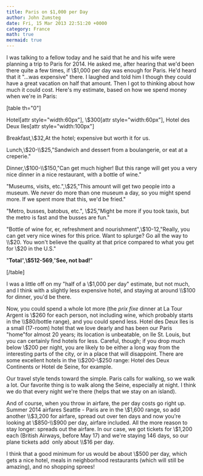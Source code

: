 ```yaml
---
title: Paris on $1,000 per Day
author: John Zumsteg
date: Fri, 15 Mar 2013 22:51:20 +0000
category: France
math: true
mermaid: true
---
```

I was talking to a fellow today and he said that he and his wife were planning a trip to Paris for 2014. He asked me, after hearing that we'd been there quite a few times, if \\$1,000 per day was enough for Paris. He'd heard that it "...was expensive" there. I laughed and told him I though they could have a great vacation on half that amount. Then I got to thinking about how much it could cost. Here's my estimate, based on how we spend money when we're in Paris:

[table th="0"]

Hotel[attr style="width:60px"], \\$300[attr style="width:60px"], Hotel des Deux Iles[attr style="width:100px"]

Breakfast,\\$32,At the hotel; expensive but worth it for us.

Lunch,\\$20-\\$25,"Sandwich and dessert from a boulangerie, or eat at a creperie."

Dinner,\\$100-\\$150,"Can get much higher! But this range will get you a very nice dinner in a nice restaurant, with a bottle of wine."

"Museums, visits, etc.",\\$25,"This amount will get two people into a museum. We <em>never </em>do more than one museum a day, so you might spend more. If we spent more that this, we'd be fried."

"Metro, busses, batobus, etc.", \\$25,"Might be more if you took taxis, but the metro is fast and the busses are fun."

"Bottle of wine for, er, refreshment and nourishment",\\$10-12,"Really, you can get very nice wines for this price. Want to splurge? Go all the way to \\$20. You won't believe the quality at that price compared to what you get for \\$20 in the U.S."

"<strong>Total</strong>",<strong>\\$512-569</strong>,"<strong>See, not bad!</strong>"

[/table]

I was a little off on my "half of a \\$1,000 per day" estimate, but not much, and I think with a slightly less expensive hotel, and staying at around \\$100 for dinner, you'd be there.

Now, you could spend a whole lot more (the<em> prix fixe</em> dinner at La Tour Argent is \\$260 for each person, not including wine, which probably starts in the \\$80/bottle range), and you could spend less. Hotel des Deux Iles is a small (17-room) hotel that we love dearly and has been our Paris "home"for almost 20 years; its location is unbeatable, on Ile St. Louis, but you can certainly find hotels for less. Careful, though; if you drop much below \\$200 per night, you are likely to be either a long way from the interesting parts of the city, or in a place that will disappoint. There are some excellent hotels in the \\$200-\\$250 range: Hotel des Deux Continents or Hotel de Seine, for example.

Our travel style tends toward the simple. Paris calls for walking, so we walk a lot. Our favorite thing is to walk along the Seine, especially at night. I think we do that every night we're there (helps that we stay on an island).

And of course, when you throw in airfare, the per day costs go right up. Summer 2014 airfares Seattle - Paris are in the \\$1,600 range, so add another \\$3,200 for airfare, spread out over ten days and now you're looking at \\$850-\\$900 per day, airfare included. All the more reason to stay longer: spreads out the airfare. In our case, we got tickets for \\$1,200 each (British Airways, before May 17) and we're staying 146 days, so our plane tickets add  only about \\$16 per day.

I think that a good minimum for us would be about \\$500 per day, which gets a nice hotel, meals in neighborhood restaurants (which will still be amazing), and no shopping sprees!
